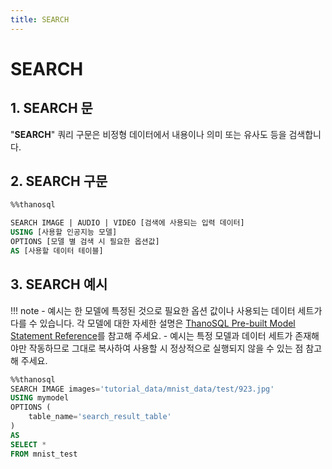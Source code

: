 ```yaml
---
title: SEARCH
---
```


# __SEARCH__

## __1. SEARCH 문__
"__SEARCH__" 쿼리 구문은 비정형 데이터에서 내용이나 의미 또는 유사도 등을 검색합니다.

## __2. SEARCH 구문__

```sql
%%thanosql

SEARCH IMAGE | AUDIO | VIDEO [검색에 사용되는 입력 데이터]
USING [사용할 인공지능 모델]
OPTIONS [모델 별 검색 시 필요한 옵션값]
AS [사용할 데이터 테이블]
```

## __3. SEARCH 예시__

!!! note 
    - 예시는 한 모델에 특정된 것으로 필요한 옵션 값이나 사용되는 데이터 세트가 다를 수 있습니다. 각 모델에 대한 자세한 설명은 [ThanoSQL Pre-built Model Statement Reference](/how-to_guides/reference/#thanosql-pre-built-model-statement-reference)를 참고해 주세요.
    - 예시는 특정 모델과 데이터 세트가 존재해야만 작동하므로 그대로 복사하여 사용할 시 정상적으로 실행되지 않을 수 있는 점 참고해 주세요.

```sql
%%thanosql
SEARCH IMAGE images='tutorial_data/mnist_data/test/923.jpg' 
USING mymodel
OPTIONS (
    table_name='search_result_table'
) 
AS 
SELECT * 
FROM mnist_test
```